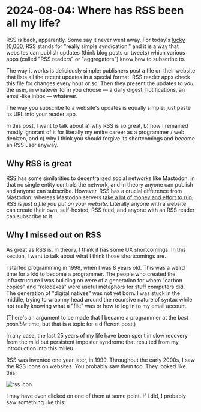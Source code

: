 # 2024-08-04: Where has RSS been all my life?

RSS is back, apparently. Some say it never went away. For today's [lucky 10,000](), RSS stands for "really simple syndication," and it is a way that websites can publish updates (think blog posts or tweets) which various apps (called "RSS readers" or "aggregators") know how to subscribe to.

The way it works is deliciously simple: publishers post a file on their website that lists all the recent updates in a special format. RSS reader apps check this file for changes every hour or so. Then they present the updates to _you_, the user, in whatever form you choose — a daily digest, notifications, an email-like inbox — whatever.

The way you subscribe to a website's updates is equally simple: just paste its URL into your reader app.

In this post, I want to talk about a) why RSS is so great, b) how I remained mostly ignorant of it for literally my entire career as a programmer / web denizen, and c) why I think you should forgive its shortcomings and become an RSS user anyway.

## Why RSS is great

RSS has some similarities to decentralized social networks like Mastodon, in that no single entity controls the network, and in theory anyone can publish and anyone can subscribe. However, RSS has a crucial difference from Mastodon: whereas Mastodon servers [take a lot of money and effort to run](https://docs.joinmastodon.org/user/run-your-own/), RSS is _just a file you put on your website_. Literally anyone with a website can create their own, self-hosted, RSS feed, and anyone with an RSS reader can subscribe to it.

## Why I missed out on RSS

As great as RSS is, in theory, I think it has some UX shortcomings. In this section, I want to talk about what I think those shortcomings are.

I started programming in 1998, when I was 8 years old. This was a weird time for a kid to become a programmer. The people who created the infrastructure
I was building on were of a generation for whom "carbon copies" and "rolodexes" were useful metaphors for stuff computers did. The generation of "digital natives" was not yet born. I was stuck in the middle, trying to wrap my head around the recursive nature of syntax while not really knowing what a "file" was or how to log in to my email account.

(There's an argument to be made that I became a programmer at the _best possible_ time, but that is a topic for a different post.)

In any case, the last 25 years of my life have been spent in slow recovery from the mild but persistent imposter syndrome that resulted from my introduction into this milieu.

RSS was invented one year later, in 1999. Throughout the early 2000s, I saw the RSS icons on websites. You probably saw them too. They looked like this:

![rss icon](/assets/rss.png)

I may have even clicked on one of them at some point. If I did, I probably saw something like this:


